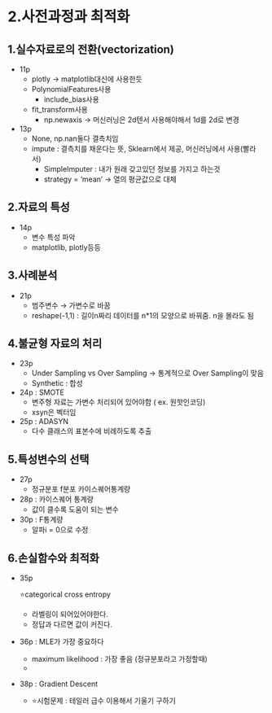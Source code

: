 # 2.사전과정과 최적화

## 1.실수자료로의 전환(vectorization)

- 11p
    - plotly → matplotlib대신에 사용한듯
    - PolynomialFeatures사용
        - include_bias사용
    - fit_transform사용
        - np.newaxis → 머신러닝은 2d텐서 사용해야해서 1d를 2d로 변경
- 13p
    - None, np.nan둘다 결측치임
    - impute : 결측치를 채운다는 뜻, Sklearn에서 제공, 머신러닝에서 사용(빨라서)
        - SimpleImputer : 내가 원래 갖고있던 정보를 가지고 하는것
        - strategy = ‘mean’ → 열의 평균값으로 대체

## 2.자료의 특성

- 14p
    - 변수 특성 파악
    - matplotlib, plotly등등

## 3.사례분석

- 21p
    - 범주변수 → 가변수로 바꿈
    - reshape(-1,1) : 길이n짜리 데이터를 n*1의 모양으로 바꿔줌. n을 몰라도 됨
    

## 4.불균형 자료의 처리

- 23p
    - Under Sampling vs Over Sampling → 통계적으로 Over Sampling이 맞음
    - Synthetic : 합성
- 24p : SMOTE
    - 변주형 자료는 가변수 처리되어 있어야함 ( ex. 원핫인코딩)
    - xsyn은 벡터임
- 25p : ADASYN
    - 다수 클래스의 표본수에 비례하도록 추출

## 5.특성변수의 선택

- 27p
    - 정규분포 f분포 카이스퀘어통계량
- 28p : 카이스퀘어 통계량
    - 값이 클수록 도움이 되는 변수
- 30p : F통계량
    - 알파i = 0으로 수정

## 6.손실함수와 최적화

- 35p
    
    ⭐categorical cross entropy 
    
    - 라벨링이 되어있어야한다.
    - 정답과 다르면 값이 커진다.
    
- 36p : MLE가 가장 중요하다
    - maximum likelihood : 가장 좋음 (정규분포라고 가정할때)
    - 
- 38p : Gradient Descent
    - ⭐시험문제 : 테일러 급수 이용해서 기울기 구하기
